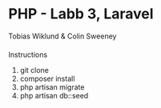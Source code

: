 # PHP - Labb 3, Laravel

Tobias Wiklund & Colin Sweeney

####
Instructions
1. git clone
2. composer install
3. php artisan migrate
4. php artisan db::seed
